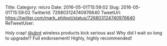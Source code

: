 Title: 
Category: micro
Date: 2016-05-01T15:59:02
Slug: 2016-05-01T15:59:02
TwitterId: 726803124740976640
TweetUrl: https://twitter.com/mark_philpot/status/726803124740976640
ReTweetUser: 

Holy crap! [@ubnt](https://twitter.com/ubnt) wireless products kick serious ass! Why did I wait so long to upgrade!? Full endorsement! Highly, highly recommended!